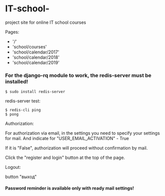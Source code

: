 # IT-school-
project site for online IT school courses



Pages:
 - '/'
 - 'school/courses'
 - 'school/calendar/2017'
 - 'school/calendar/2018'
 - 'school/calendar/2019'
 

### For the django-rq module to work, the redis-server must be installed!

``` 
$ sudo install redis-server
```
redis-server test:

```
$ redis-cli ping
$ pong

 ```

Authorization:

For authorization via email, in the settings you need to specify your settings for mail.
And indicate for "USER_EMAIL_ACTIVATION" - True 

If it is "False", authorization will proceed without confirmation by mail.


Сlick the "register and login" button at the top of the page.


Logout:

button "выход"
  
#### Password reminder is available only with ready mail settings!

